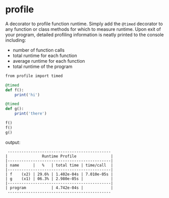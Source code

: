 # profile

A decorator to profile function runtime. 
Simply add the ```@timed``` decorator to any function or class methods for which to measure runtime. 
Upon exit of your program, detailed profiling information is neatly printed to the console including:
   - number of function calls
   - total runtime for each function
   - average runtime for each function
   - total runtime of the program
   
```ruby
from profile import timed

@timed
def f():
    print('hi')

@timed
def g():
    print('there')

f()
f()
g()
```

output: 
```
 ---------------------------------------------
|               Runtime Profile               |
|---------------------------------------------|
| name      |   %   | total time | time/call  |
|---------------------------------------------|
| f    (x2) | 29.6% | 1.402e-04s | 7.010e-05s |
| g    (x1) | 06.3% | 2.980e-05s |            |
|---------------------------------------------|
| program           | 4.742e-04s |            |
 ---------------------------------------------
```

